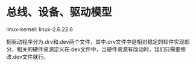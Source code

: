总线、设备、驱动模型
=================================

linux-kernel: linux-2.6.22.6

把驱动程序分为.drv和.dev两个文件，其中.drv文件中是相对稳定的软件实现部分，相关的硬件资源定义在.dev文件中，当硬件资源有改动时，我们只需要修改.dev文件就行。
